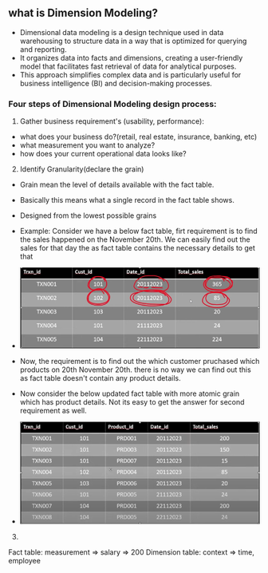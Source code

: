 ## what is Dimension Modeling?

- Dimensional data modeling is a design technique used in data warehousing to structure data in a way that is optimized for querying and reporting.
- It organizes data into facts and dimensions, creating a user-friendly model that facilitates fast retrieval of data for analytical purposes. 
- This approach simplifies complex data and is particularly useful for business intelligence (BI) and decision-making processes.


### Four steps of Dimensional Modeling design process:

1. Gather business requirement's (usability, performance):
 - what does your business do?(retail, real estate, insurance, banking, etc)
 - what measurement you want to analyze?
 - how does your current operational data looks like?

2. Identify Granularity(declare the grain)
- Grain mean the level of details available with the fact table.
- Basically this means what a single record in the fact table shows.
- Designed from the lowest possible grains

- Example: Consider we have a below fact table, firt requirement is to find the sales happened on the November 20th. We can easily find out the sales for that day the as fact table contains the necessary details to get that 
- ![](https://github.com/rohish-zade/data-warehousing/blob/master/Dimensional%20Modeling/images/fact-table-1.png)
- Now, the requirement is to find out the which customer pruchased which products on 20th November 20th. there is no way we can find out this as fact table doesn't contain any product details.
- Now consider the below updated fact table with more atomic grain which has product details. Not its easy to get the answer for second requirement as well.
- ![](https://github.com/rohish-zade/data-warehousing/blob/master/Dimensional%20Modeling/images/fact-table-2.png)



3. 

Fact table: measurement => salary => 200
Dimension table: context => time, employee